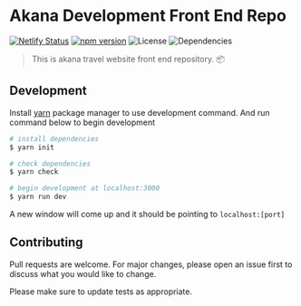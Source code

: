 # Akana Development Front End Repo

[![Netlify Status](https://api.netlify.com/api/v1/badges/34957da8-cd27-4ec0-9240-659d0cb9bc29/deploy-status)](https://app.netlify.com/sites/akana-dev/deploys)
[![npm version](https://badge.fury.io/js/yarn.svg)](https://badge.fury.io/js/yarn)
![License](https://img.shields.io/github/license/iqbalaqaba/akana.svg)
![Dependencies](https://david-dm.org/iqbalaqaba/akana.svg)

>  This is akana travel website front end repository. 📦

## Development

Install  [yarn](https://yarnpkg.com/en/) package manager to use development command. And run command below to begin development


``` bash
# install dependencies
$ yarn init

# check dependencies
$ yarn check

# begin development at localhost:3000
$ yarn run dev
```

A new window will come up and it should be pointing to ``localhost:[port]``


## Contributing
Pull requests are welcome. For major changes, please open an issue first to discuss what you would like to change.

Please make sure to update tests as appropriate.

